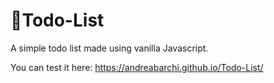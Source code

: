 # 📝Todo-List
A simple todo list made using vanilla Javascript.

You can test it here:
https://andreabarchi.github.io/Todo-List/
